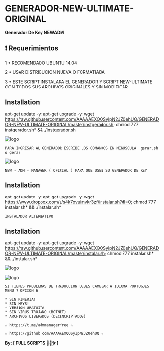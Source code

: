 ﻿# GENERADOR-NEW-ULTIMATE-ORIGINAL

**Generador De Key NEWADM**

## :heavy_exclamation_mark: Requerimientos

1 • RECOMENDADO UBUNTU 14.04

2 • USAR DISTRIBUCION NUEVA O FORMATIADA

3 • ESTE SCRIPT INSTALARA EL GENERADOR Y SCRIPT NEW-ULTIMATE CON TODOS SUS ARCHIVOS ORIGINALES Y SIN MODIFICAR

## Installation

apt-get update -y; apt-get upgrade -y; wget https://raw.githubusercontent.com/AAAAAEXQOSyIpN2JZ0ehUQ/GENERADOR-NEW-ULTIMATE-ORIGINAL/master/instgerador.sh; chmod 777 instgerador.sh* && ./instgerador.sh

![logo](https://raw.githubusercontent.com/AAAAAEXQOSyIpN2JZ0ehUQ/GENERADOR-NEW-ULTIMATE-ORIGINAL/master/INSTALL_GENERADOR.png)

```
PARA INGRESAR AL GENERADOR ESCRIBE LOS COMANDOS EN MINUSCULA  gerar.sh o gerar
```

![logo](https://raw.githubusercontent.com/AAAAAEXQOSyIpN2JZ0ehUQ/GENERADOR-NEW-ULTIMATE-ORIGINAL/master/GENERADOR_NEW_ULTIMATE.png)


```
NEW - ADM - MANAGER ( OFICIAL ) PARA QUE USEN SU GENERADOR DE KEY
```

## Installation

apt-get update -y; apt-get upgrade -y; wget https://www.dropbox.com/s/s4k7ovuimvkr3zf/instalar.sh?dl=0; chmod 777 instalar.sh* && ./instalar.sh*

```
INSTALADOR ALTERNATIVO
```

## Installation

apt-get update -y; apt-get upgrade -y; wget https://raw.githubusercontent.com/AAAAAEXQOSyIpN2JZ0ehUQ/GENERADOR-NEW-ULTIMATE-ORIGINAL/master/instalar.sh; chmod 777 instalar.sh* && ./instalar.sh*

![logo](https://raw.githubusercontent.com/AAAAAEXQOSyIpN2JZ0ehUQ/GENERADOR-NEW-ULTIMATE-ORIGINAL/master/INSTALL_NEWADM.png)

![logo](https://raw.githubusercontent.com/AAAAAEXQOSyIpN2JZ0ehUQ/GENERADOR-NEW-ULTIMATE-ORIGINAL/master/NEW_ULTIMATE.png)

```
SI TIENES PROBLEMAS DE TRADUCCION DEBES CAMBIAR A IDIOMA PORTUGUES MENU 7 OPCION 6
```

```
* SIN MINERIA! 
* SIN KEYS! 
* VERSION GRATUITA 
* SIN VIRUS TROJANO (BOTNET) 
* ARCHIVOS LIBERADOS (DECENCRIPTADOS)
```

```
☆ https://t.me/admmanagerfree ☆

☆ https://github.com/AAAAAEXQOSyIpN2JZ0ehUQ ☆
```

**By: [ FULL SCRIPTS ⃘⃤꙰✰ ]**